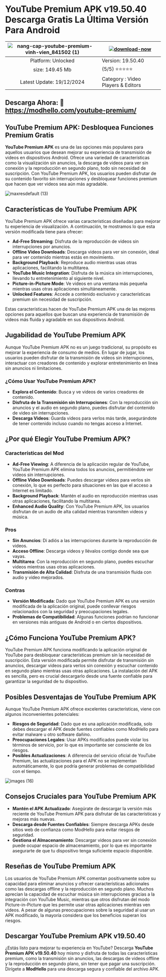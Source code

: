 # YouTube Premium APK v19.50.40 Descarga Gratis La Última Versión Para Android

| ![nang-cap-youtube-premium-vinh-vien_841502 (1)](https://github.com/user-attachments/assets/9141bf3a-5751-4c67-88f8-b63981ff60bd) | [![download-now](https://github.com/user-attachments/assets/22657e67-9d2d-46af-a41a-5d365d2ddc1f)](https://modhello.com/youtube-premium/)  |
|:-------------------------------------------------:|-----------------------|
| Platform: Unlocked                      | Version: 19.50.40    |
| size: 149.45 Mb                                |  (5/5) ⭐️⭐️⭐️⭐️⭐️ |
| Latest Update: 19/12/2024                      | Category : Video Players & Editors |

## Descarga Ahora: 🎉 https://modhello.com/youtube-premium/

## YouTube Premium APK: Desbloquea Funciones Premium Gratis

**YouTube Premium APK** es una de las opciones más populares para aquellos usuarios que desean mejorar su experiencia de transmisión de videos en dispositivos Android. Ofrece una variedad de características como la visualización sin anuncios, la descarga de videos para ver sin conexión y la reproducción en segundo plano, todo sin necesidad de suscripción. Con YouTube Premium APK, los usuarios pueden disfrutar de su contenido favorito sin interrupciones y desbloquear funciones premium que hacen que ver videos sea aún más agradable.

![maxresdefault (13)](https://github.com/user-attachments/assets/f6837c96-3a60-4196-a621-db23abfc3104)


## Características de YouTube Premium APK

YouTube Premium APK ofrece varias características diseñadas para mejorar tu experiencia de visualización. A continuación, te mostramos lo que esta versión modificada tiene para ofrecer:

- **Ad-Free Streaming**: Disfruta de la reproducción de videos sin interrupciones por anuncios.
- **Offline Video Downloads**: Descarga videos para ver sin conexión, ideal para ver contenido mientras estás en movimiento.
- **Background Playback**: Reproduce audio mientras usas otras aplicaciones, facilitando la multitarea.
- **YouTube Music Integration**: Disfruta de la música sin interrupciones, llevando tu entretenimiento al siguiente nivel.
- **Picture-in-Picture Mode**: Ve videos en una ventana más pequeña mientras usas otras aplicaciones simultáneamente.
- **Unlocked Features**: Accede a contenido exclusivo y características premium sin necesidad de suscripción.

Estas características hacen de YouTube Premium APK una de las mejores opciones para aquellos que buscan una experiencia de transmisión de videos más fluida y agradable en sus dispositivos Android.

## Jugabilidad de YouTube Premium APK

Aunque YouTube Premium APK no es un juego tradicional, su propósito es mejorar la experiencia de consumo de medios. En lugar de jugar, los usuarios pueden disfrutar de la transmisión de videos sin interrupciones, interactuar con creadores de contenido y explorar entretenimiento en línea sin anuncios ni limitaciones.

### ¿Cómo Usar YouTube Premium APK?
- **Explora el Contenido**: Busca y ve videos de varios creadores de contenido.
- **Disfruta de la Transmisión sin Interrupciones**: Con la reproducción sin anuncios y el audio en segundo plano, puedes disfrutar del contenido de video sin interrupciones.
- **Descarga Videos**: Guarda videos para verlos más tarde, asegurándote de tener contenido incluso cuando no tengas acceso a Internet.

## ¿Por qué Elegir YouTube Premium APK?

### Características del Mod

- **Ad-Free Viewing**: A diferencia de la aplicación regular de YouTube, YouTube Premium APK elimina todos los anuncios, permitiéndote ver videos sin interrupciones.
- **Offline Video Downloads**: Puedes descargar videos para verlos sin conexión, lo que es perfecto para situaciones en las que el acceso a Internet es limitado.
- **Background Playback**: Mantén el audio en reproducción mientras usas otras aplicaciones, facilitando la multitarea.
- **Enhanced Audio Quality**: Con YouTube Premium APK, los usuarios disfrutan de un audio de alta calidad mientras transmiten videos y música.

### Pros

- **Sin Anuncios**: Di adiós a las interrupciones durante la reproducción de videos.
- **Acceso Offline**: Descarga videos y llévalos contigo donde sea que vayas.
- **Multitarea**: Con la reproducción en segundo plano, puedes escuchar videos mientras usas otras aplicaciones.
- **Transmisión de Alta Calidad**: Disfruta de una transmisión fluida con audio y video mejorados.

### Contras

- **Versión Modificada**: Dado que YouTube Premium APK es una versión modificada de la aplicación original, puede conllevar riesgos relacionados con la seguridad y preocupaciones legales.
- **Problemas de Compatibilidad**: Algunas funciones podrían no funcionar en versiones más antiguas de Android o en ciertos dispositivos.

## ¿Cómo Funciona YouTube Premium APK?

YouTube Premium APK funciona modificando la aplicación original de YouTube para desbloquear características premium sin la necesidad de suscripción. Esta versión modificada permite disfrutar de transmisión sin anuncios, descargar videos para verlos sin conexión y escuchar contenido en segundo plano mientras usas otras aplicaciones. La instalación del APK es sencilla, pero es crucial descargarlo desde una fuente confiable para garantizar la seguridad de tu dispositivo.

## Posibles Desventajas de YouTube Premium APK

Aunque YouTube Premium APK ofrece excelentes características, viene con algunos inconvenientes potenciales:
- **Riesgos de Seguridad**: Dado que es una aplicación modificada, solo debes descargar el APK desde fuentes confiables como ModHello para evitar malware u otro software dañino.
- **Preocupaciones Legales**: Usar APKs modificados puede violar los términos de servicio, por lo que es importante ser consciente de los riesgos.
- **Posibles Actualizaciones**: A diferencia del servicio oficial de YouTube Premium, las actualizaciones para el APK no se implementan automáticamente, lo que podría generar problemas de compatibilidad con el tiempo.

![images (16)](https://github.com/user-attachments/assets/7141fa24-32f1-467c-bb48-4ef552970abe)


## Consejos Cruciales para YouTube Premium APK

- **Mantén el APK Actualizado**: Asegúrate de descargar la versión más reciente de YouTube Premium APK para disfrutar de las características y mejoras más nuevas.
- **Descarga desde Fuentes Confiables**: Siempre descarga APKs desde sitios web de confianza como ModHello para evitar riesgos de seguridad.
- **Gestiona el Almacenamiento**: Descargar videos para ver sin conexión puede ocupar espacio de almacenamiento, por lo que es importante asegurarte de que tu dispositivo tenga suficiente espacio disponible.

## Reseñas de YouTube Premium APK

Los usuarios de YouTube Premium APK comentan positivamente sobre su capacidad para eliminar anuncios y ofrecer características adicionales como las descargas offline y la reproducción en segundo plano. Muchos aprecian la capacidad de escuchar música sin interrupciones gracias a la integración con YouTube Music, mientras que otros disfrutan del modo Picture-in-Picture que les permite usar otras aplicaciones mientras ven videos. A pesar de algunas preocupaciones sobre la seguridad al usar un APK modificado, la mayoría considera que los beneficios superan los riesgos.

## Descargar YouTube Premium APK v19.50.40

¿Estás listo para mejorar tu experiencia en YouTube? Descarga **YouTube Premium APK v19.50.40** hoy mismo y disfruta de todas las características premium, como la transmisión sin anuncios, las descargas de videos offline y la reproducción en segundo plano, sin tener que pagar una suscripción. Dirígete a **ModHello** para una descarga segura y confiable del archivo APK.
